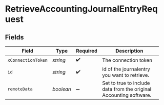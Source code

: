 # RetrieveAccountingJournalEntryRequest


## Fields

| Field                                                              | Type                                                               | Required                                                           | Description                                                        |
| ------------------------------------------------------------------ | ------------------------------------------------------------------ | ------------------------------------------------------------------ | ------------------------------------------------------------------ |
| `xConnectionToken`                                                 | *string*                                                           | :heavy_check_mark:                                                 | The connection token                                               |
| `id`                                                               | *string*                                                           | :heavy_check_mark:                                                 | id of the journalentry you want to retrieve.                       |
| `remoteData`                                                       | *boolean*                                                          | :heavy_minus_sign:                                                 | Set to true to include data from the original Accounting software. |